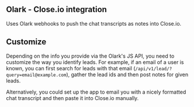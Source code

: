 Olark - Close.io integration
--------------------------

Uses Olark webhooks to push the chat transcripts as notes into Close.io.

Customize
--------------------------

Depending on the info you provide via the Olark's JS API, you need to
customize the way you identify leads. For example, if an email of a user is
known, you can first search for leads with that email (`/api/v1/lead/?query=email@example.com`),
gather the lead ids and then post notes for given leads.

Alternatively, you could set up the app to email you with a nicely formatted
chat transcript and then paste it into Close.io manually.
